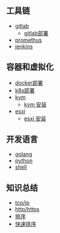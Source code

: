 ## 工具链
  * [gitlab]()
     * [gitlab部署]()
  * [promethus]()
  * [jenkins]()
  
## 容器和虚拟化
   * [docker部署](./eg/doc-2019-05.md)
   * [k8s部署]()
   * [kvm](./eg/doc-2019-05.md)
     * [kvm 安装](./tech/doc-2019-05.md) 
   * [esxi]()
     * [esxi 安装]()

## 开发语言
   * [golang]()
   * [python]()
   * [shell]()
   
## 知识总结
   * [tcp/ip]()
   * [http/https]() 
   * [排序]()
   * [快速排序]()


